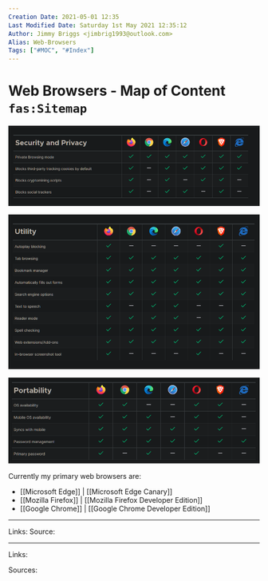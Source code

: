 ```yaml
---
Creation Date: 2021-05-01 12:35
Last Modified Date: Saturday 1st May 2021 12:35:12
Author: Jimmy Briggs <jimbrig1993@outlook.com>
Alias: Web-Browsers
Tags: ["#MOC", "#Index"]
---
```


# Web Browsers - Map of Content `fas:Sitemap`

![](assets/Pasted%20image%2020210501123611.png)

![](assets/Pasted%20image%2020210501123655.png)

![](assets/Pasted%20image%2020210501123722.png)

Currently my primary web browsers are:

- [[Microsoft Edge]] | [[Microsoft Edge Canary]]
- [[Mozilla Firefox]] | [[Mozilla Firefox Developer Edition]] 
- [[Google Chrome]] | [[Google Chrome Developer Edition]]



***
Links: 
Source:



***

Links: 

Sources:

